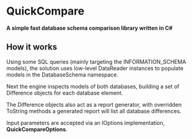 # QuickCompare
__A simple fast database schema comparison library written in C#__

## How it works

Using some SQL queries (mainly targeting the INFORMATION_SCHEMA models), the solution uses low-level DataReader instances to populate models in the DatabaseSchema namespace.

Next the engine inspects models of both databases, building a set of Difference objects for each database element.

The Difference objects also act as a report generator, with overridden ToString methods a generated report will list all database differences.

Input parameters are accepted via an IOptions implementation, __QuickCompareOptions__.